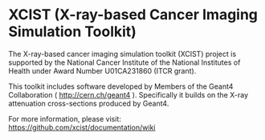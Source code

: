 # XCIST (X-ray-based Cancer Imaging Simulation Toolkit)

The X-ray-based cancer imaging simulation toolkit (XCIST) project is supported by the National Cancer Institute of the National Institutes of Health under Award Number U01CA231860 (ITCR grant).

This toolkit includes software developed by Members of the Geant4 Collaboration ( http://cern.ch/geant4 ). Specifically it builds on the X-ray attenuation cross-sections produced by Geant4.

For more information, please visit: https://github.com/xcist/documentation/wiki